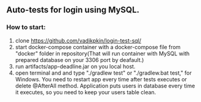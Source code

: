 ## Auto-tests for login using MySQL.
### How to start:

1. clone https://github.com/vadikpkin/login-test-sql/
2. start docker-compose container with a docker-compose file from "docker" folder in repository(That will run container with MySQL with prepared database on your 3306 port by deafault.)
3. run artifacts/app-deadline.jar on you local host.
4. open terminal and and type "./gradlew test" or "./gradlew.bat test," for Windows. You need to restart app every time after tests executes or delete @AfterAll method. Application puts users in database every time it executes, so you need to keep your users table clean.
 
